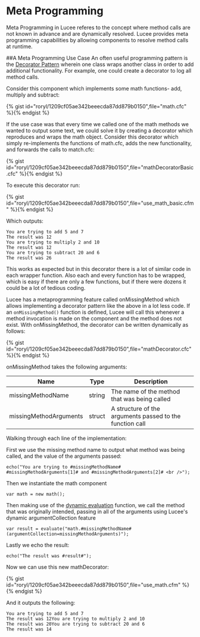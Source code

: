 # Meta Programming

Meta Programming in Lucee referes to the concept where method calls are not known in advance and are dynamically resolved. Lucee provides meta programming capabilities by allowing components to resolve method calls at runtime.

##A Meta Programming Use Case
An often useful programming pattern is the [Decorator Pattern](https://en.wikipedia.org/wiki/Decorator_pattern) wherein one class wraps another class in order to add additional functionality. For example, one could create a decorator to log all method calls.

Consider this component which implements some math functions- add, multiply and subtract:

{% gist id="roryl/1209cf05ae342beeecda87dd879b0150",file="math.cfc" %}{% endgist %}

If the use case was that every time we called one of the math methods we wanted to output some text, we could solve it by creating a decorator which reproduces and wraps the math object. Consider this decorator which simply re-implements the functions of math.cfc, adds the new functionality, and forwards the calls to match.cfc: 

{% gist id="roryl/1209cf05ae342beeecda87dd879b0150",file="mathDecoratorBasic.cfc" %}{% endgist %}

To execute this decorator run:

{% gist id="roryl/1209cf05ae342beeecda87dd879b0150",file="use_math_basic.cfm" %}{% endgist %}

Which outputs:

```
You are trying to add 5 and 7 
The result was 12 
You are trying to multiply 2 and 10 
The result was 12 
You are trying to subtract 20 and 6 
The result was 26 
```

This works as expected but in this decorator there is a lot of similar code in each wrapper function. Also each and every function has to be wrapped, which is easy if there are only a few functions, but if there were dozens it could be a lot of tedious coding. 

Lucee has a metaprogramming feature called onMissingMethod which allows implementing a decorator pattern like the above in a lot less code. If an `onMissingMethod()` function is defined, Lucee will call this whenever a method invocation is made on the component and the method does not exist. With onMissingMethod, the decorator can be written dynamically as follows:

{% gist id="roryl/1209cf05ae342beeecda87dd879b0150",file="mathDecorator.cfc" %}{% endgist %}

onMissingMethod takes the following arguments:

| Name | Type | Description |
| -- | -- | -- |
| missingMethodName | string |  The name of the method that was being called |
| missingMethodArguments | struct | A structure of the arguments passed to the function call |

Walking through each line of the implementation:

First we use the missing method name to output what method was being called, and the value of the arguments passed:
```
echo("You are trying to #missingMethodName# #missingMethodArguments[1]# and #missingMethodArguments[2]# <br />");
```

Then we instantiate the math component
```
var math = new math();
```

Then making use of the [dynamic evaluation](https://rorylaitila.gitbooks.io/lucee/content/dynamic_evaluation.html#evaluate) function, we call the method that was originally intended, passing in all of the arguments using Lucee's dynamic argumentCollection feature
```
var result = evaluate("math.#missingMethodName#(argumentCollection=missingMethodArguments)");
```

Lastly we echo the result:
```
echo("The result was #result#");
```

Now we can use this new mathDecorator:

{% gist id="roryl/1209cf05ae342beeecda87dd879b0150",file="use_math.cfm" %}{% endgist %}

And it outputs the following:

```
You are trying to add 5 and 7 
The result was 12You are trying to multiply 2 and 10 
The result was 20You are trying to subtract 20 and 6 
The result was 14
```
		
		
		


